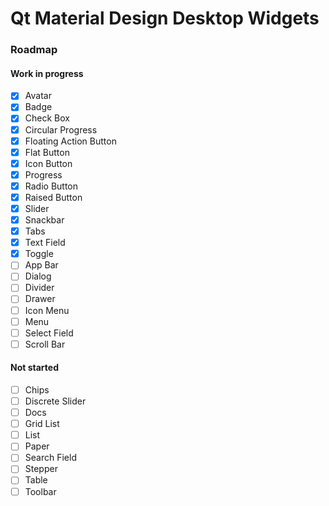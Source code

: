 # Qt Material Design Desktop Widgets

### Roadmap

#### Work in progress

- [x] Avatar
- [x] Badge
- [x] Check Box
- [x] Circular Progress
- [x] Floating Action Button
- [x] Flat Button
- [x] Icon Button
- [x] Progress
- [x] Radio Button
- [x] Raised Button
- [x] Slider
- [x] Snackbar
- [x] Tabs
- [x] Text Field
- [x] Toggle
- [ ] App Bar
- [ ] Dialog
- [ ] Divider
- [ ] Drawer
- [ ] Icon Menu
- [ ] Menu
- [ ] Select Field
- [ ] Scroll Bar

#### Not started

- [ ] Chips
- [ ] Discrete Slider
- [ ] Docs
- [ ] Grid List
- [ ] List
- [ ] Paper
- [ ] Search Field
- [ ] Stepper
- [ ] Table
- [ ] Toolbar
